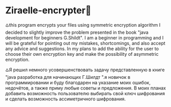 
# Ziraelle-encrypter🔑

♨️this program encrypts your files using symmetric encryption algorithm
I decided to slightly improve the problem presented in the book "java development for beginners G.Shildt". I am a beginner in programming and I will be grateful for pointing out my mistakes, shortcomings, and also accept any advice and suggestions. In my plans to add the ability for the user to choose their own encryption key and make the possibility of asymmetric encryption.


♨️Я решил немного усовершенствовать задачу представленную в книге "java разработка для начинающих Г.Шилдт ".я новичок в программировании и буду благодарен на указание моих ошибок, недочётов, а также приму любые советы и предложения. В моих планах добавить возможность пользователю выбирать свой ключ шифрования и сделать возможность ассиметричного шифрования. 
